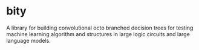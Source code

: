 # bity
A library for building convolutional octo branched decision trees for testing machine learning algorithm and structures in large logic circuits and large language models. 
